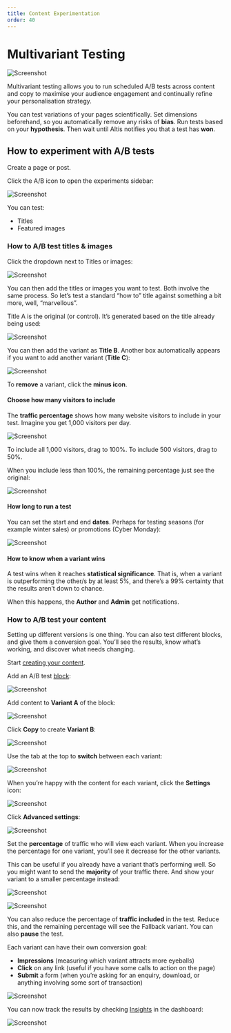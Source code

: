 ```yaml
---
title: Content Experimentation
order: 40
---
```


# Multivariant Testing

![Screenshot](../assets/altis-header-12.png)

Multivariant testing allows you to run scheduled A/B tests across content and copy to maximise your audience engagement and
continually refine your personalisation strategy.

You can test variations of your pages scientifically. Set dimensions beforehand, so you automatically remove any risks of **bias**.
Run tests based on your **hypothesis**. Then wait until Altis notifies you that a test has **won**.

## How to experiment with A/B tests

Create a page or post.

Click the A/B icon to open the experiments sidebar:

![Screenshot](../assets/multivariant-testing-image12.png)

You can test:

- Titles
- Featured images

### How to A/B test titles & images

Click the dropdown next to Titles or images:

![Screenshot](../assets/multivariant-testing-image14.png)

You can then add the titles or images you want to test. Both involve the same process. So let’s test a standard “how to” title
against something a bit more, well, “marvellous”.

Title A is the original (or control). It’s generated based on the title already being used:

![Screenshot](../assets/multivariant-testing-image10.png)

You can then add the variant as **Title B**. Another box automatically appears if you want to add another variant (**Title C**):

![Screenshot](../assets/multivariant-testing-image7.png)

To **remove** a variant, click the **minus icon**.

#### Choose how many visitors to include

The **traffic percentage** shows how many website visitors to include in your test. Imagine you get 1,000 visitors per day.

![Screenshot](../assets/multivariant-testing-image2.png)

To include all 1,000 visitors, drag to 100%. To include 500 visitors, drag to 50%.

When you include less than 100%, the remaining percentage just see the original:

![Screenshot](../assets/multivariant-testing-image10.png)

#### How long to run a test

You can set the start and end **dates**. Perhaps for testing seasons (for example winter sales) or promotions (Cyber Monday):

![Screenshot](../assets/multivariant-testing-image4.png)

#### How to know when a variant wins

A test wins when it reaches **statistical significance**. That is, when a variant is outperforming the other/s by at least 5%, and
there’s a 99% certainty that the results aren’t down to chance.

When this happens, the **Author** and **Admin** get notifications.

### How to A/B test your content

Setting up different versions is one thing. You can also test different blocks, and give them a conversion goal. You’ll see the
results, know what’s working, and discover what needs changing.

Start [creating your content](../content-and-content-blocks/README.md).

Add an A/B test [block](../content-and-content-blocks/creating-content-with-blocks.md):

![Screenshot](../assets/multivariant-testing-image16.png)

Add content to **Variant A** of the block:

![Screenshot](../assets/multivariant-testing-image3.png)

Click **Copy** to create **Variant B**:

![Screenshot](../assets/multivariant-testing-image1.png)

Use the tab at the top to **switch** between each variant:

![Screenshot](../assets/multivariant-testing-image5.png)

When you’re happy with the content for each variant, click the **Settings** icon:

![Screenshot](../assets/multivariant-testing-image9.png)

Click **Advanced settings**:

![Screenshot](../assets/multivariant-testing-image13.png)

Set the **percentage** of traffic who will view each variant. When you increase the percentage for one variant, you’ll see it
decrease for the other variants.

This can be useful if you already have a variant that’s performing well. So you might want to send the **majority** of your traffic
there. And show your variant to a smaller percentage instead:

![Screenshot](../assets/multivariant-testing-image15.png)

![Screenshot](../assets/multivariant-testing-image6.png)

You can also reduce the percentage of **traffic included** in the test. Reduce this, and the remaining percentage will see the
Fallback variant. You can also **pause** the test.

Each variant can have their own conversion goal:

- **Impressions** (measuring which variant attracts more eyeballs)
- **Click** on any link (useful if you have some calls to action on the page)
- **Submit** a form (when you’re asking for an enquiry, download, or anything involving some sort of transaction)

![Screenshot](../assets/multivariant-testing-image8.png)

You can now track the results by checking [Insights](insights.md) in the dashboard:

![Screenshot](../assets/multivariant-testing-image11.png)

<!-- markdownlint-disable-file MD025 -->
